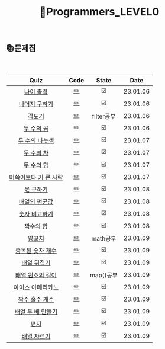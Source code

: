 <div align="center">
  <br />
  <h1> 👶Programmers_LEVEL0 </h1>
  <br />
</div>

## 📚문제집 

<br />

|   Quiz   |  Code  |  State  |  Date  |
| :--: | :--: | :--: | :--:  |
|    [나이 출력](https://school.programmers.co.kr/learn/courses/30/lessons/120820)     | [✏️](./나이출력.js) | ☑️ | 23.01.06 |
|    [나머지 구하기](https://school.programmers.co.kr/learn/courses/30/lessons/120810)     | [✏️](./나머지구하기.js) | ☑️ | 23.01.06 |
|    [각도기](https://school.programmers.co.kr/learn/courses/30/lessons/120829)     | [✏️](./각도기.js) | filter공부 | 23.01.06 |
|    [두 수의 곱](https://school.programmers.co.kr/learn/courses/30/lessons/120804)     | [✏️](./두수의곱.js) | ☑️ | 23.01.06 |
|    [두 수의 나눗셈](https://school.programmers.co.kr/learn/courses/30/lessons/120806)     | [✏️](./두수의나눗셈.js) | ☑️ | 23.01.07 |
|    [두 수의 차](https://school.programmers.co.kr/learn/courses/30/lessons/120803)     | [✏️](./두수의차.js) | ☑️ | 23.01.07 |
|    [두 수의 합](https://school.programmers.co.kr/learn/courses/30/lessons/120802)     | [✏️](./두수의합.js) | ☑️ | 23.01.07 |
|    [머쓱이보다 키 큰 사람](https://school.programmers.co.kr/learn/courses/30/lessons/120585)     | [✏️](./머쓱이보다키큰.js) | ☑️ | 23.01.07 |
|    [몫 구하기](https://school.programmers.co.kr/learn/courses/30/lessons/120805)     | [✏️](./몫구하기.js) | ☑️ | 23.01.08 |
|    [배열의 평균값](https://school.programmers.co.kr/learn/courses/30/lessons/120817)     | [✏️](./배열의평균값.js) | ☑️ | 23.01.08 |
|    [숫자 비교하기](https://school.programmers.co.kr/learn/courses/30/lessons/120807)     | [✏️](./숫자비교하기.js) | ☑️ | 23.01.08 |
|    [짝수의 합](https://school.programmers.co.kr/learn/courses/30/lessons/120831)     | [✏️](./짝수의합.js) | ☑️ | 23.01.08 |
|    [양꼬치](https://school.programmers.co.kr/learn/courses/30/lessons/120830)     | [✏️](./양꼬치.js) | math공부 | 23.01.09 |
|    [중복된 숫자 개수](https://school.programmers.co.kr/learn/courses/30/lessons/120583)     | [✏️](./중복된숫자.js) | ☑️ | 23.01.09 |
|    [배열 뒤집기](https://school.programmers.co.kr/learn/courses/30/lessons/120821)     | [✏️](./배열뒤집기.js) | ☑️ | 23.01.09 |
|    [배열 원소의 길이](https://school.programmers.co.kr/learn/courses/30/lessons/120854)     | [✏️](./배열원소의길이.js) | map()공부 | 23.01.09 |
|    [아이스 아메리카노](https://school.programmers.co.kr/learn/courses/30/lessons/120819)     | [✏️](./아메리카노.js) | ☑️ | 23.01.09 |
|    [짝수 홀수 개수](https://school.programmers.co.kr/learn/courses/30/lessons/120824)     | [✏️](./짝수홀수.js) | ☑️ | 23.01.09 |
|    [배열 두 배 만들기](https://school.programmers.co.kr/learn/courses/30/lessons/120809)     | [✏️](./배열두배.js) | ☑️ | 23.01.09 |
|    [편지](https://school.programmers.co.kr/learn/courses/30/lessons/120898)     | [✏️](./편지.js) | ☑️ | 23.01.09 |    
|    [배열 자르기](https://school.programmers.co.kr/learn/courses/30/lessons/120833)     | [✏️](./배열자르기.js) | ☑️ | 23.01.09 |
    